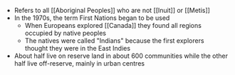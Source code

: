 - Refers to all [[Aboriginal Peoples]] who are not [[Inuit]] or [[Metis]]
- In the 1970s, the term First Nations began to be used
	- When Europeans explored [[Canada]] they found all regions occupied by native peoples
	- The natives were called "Indians" because the first explorers thought they were in the East Indies
- About half live on reserve land in about 600 communities while the other half live off-reserve, mainly in urban centres